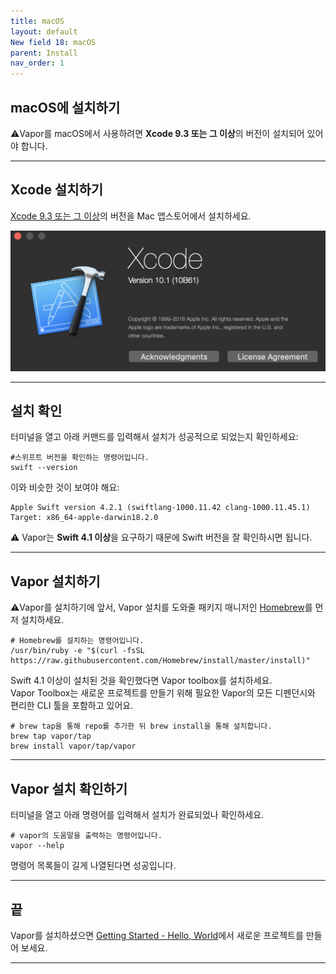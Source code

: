 ```yaml
---
title: macOS
layout: default
New field 18: macOS
parent: Install
nav_order: 1
---
```


## macOS에 설치하기  
⚠️Vapor를 macOS에서 사용하려면 **Xcode 9.3 또는 그 이상**의 버전이 설치되어 있어야 합니다.  

---
## Xcode 설치하기  
[Xcode 9.3 또는 그 이상](https://itunes.apple.com/us/app/xcode/id497799835?mt=12)의 버전을 Mac 앱스토어에서 설치하세요.  

![Xcode](Xcode.png)

---
## 설치 확인  
터미널을 열고 아래 커맨드를 입력해서 설치가 성공적으로 되었는지 확인하세요:
```
#스위프트 버전을 확인하는 명령어입니다.
swift --version
```
  
	
이와 비슷한 것이 보여야 해요:
```
Apple Swift version 4.2.1 (swiftlang-1000.11.42 clang-1000.11.45.1)
Target: x86_64-apple-darwin18.2.0
```

⚠️ Vapor는 **Swift 4.1 이상**을 요구하기 때문에 Swift 버전을 잘 확인하시면 됩니다.  

---
## Vapor 설치하기
⚠️Vapor를 설치하기에 앞서, Vapor 설치를 도와줄 패키지 매니저인 [Homebrew](https://brew.sh/)를 먼저 설치하세요.  
```
# Homebrew를 설치하는 명령어입니다.
/usr/bin/ruby -e "$(curl -fsSL https://raw.githubusercontent.com/Homebrew/install/master/install)"
```
  
Swift 4.1 이상이 설치된 것을 확인했다면 Vapor toolbox를 설치하세요.  
Vapor Toolbox는 새로운 프로젝트를 만들기 위해 필요한 Vapor의 모든 디펜던시와 편리한 CLI 툴을 포함하고 있어요.  
  
	
```
# brew tap을 통해 repo를 추가한 뒤 brew install을 통해 설치합니다.
brew tap vapor/tap
brew install vapor/tap/vapor
```

---
## Vapor 설치 확인하기  
터미널을 열고 아래 명령어를 입력해서 설치가 완료되었나 확인하세요.
```
# vapor의 도움말을 출력하는 명령어입니다.
vapor --help
```
명령어 목록들이 길게 나열된다면 성공입니다.

---
## 끝
Vapor를 설치하셨으면 [Getting Started - Hello, World](\helloWorld)에서 새로운 프로젝트를 만들어 보세요.

---